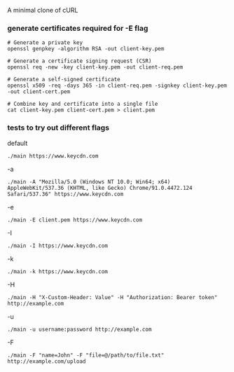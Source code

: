 A minimal clone of cURL

### generate certificates required for -E flag
```
# Generate a private key
openssl genpkey -algorithm RSA -out client-key.pem

# Generate a certificate signing request (CSR)
openssl req -new -key client-key.pem -out client-req.pem

# Generate a self-signed certificate
openssl x509 -req -days 365 -in client-req.pem -signkey client-key.pem -out client-cert.pem

# Combine key and certificate into a single file
cat client-key.pem client-cert.pem > client.pem
```

### tests to try out different flags
default
```
./main https://www.keycdn.com
```

-a
```
./main -A "Mozilla/5.0 (Windows NT 10.0; Win64; x64) AppleWebKit/537.36 (KHTML, like Gecko) Chrome/91.0.4472.124 Safari/537.36" https://www.keycdn.com
```

-e
```
./main -E client.pem https://www.keycdn.com
```

-I
```
./main -I https://www.keycdn.com
```

-k
```
./main -k https://www.keycdn.com
```

-H
```
./main -H "X-Custom-Header: Value" -H "Authorization: Bearer token" http://example.com
```

-u
```
./main -u username:password http://example.com
```

-F
```
./main -F "name=John" -F "file=@/path/to/file.txt" http://example.com/upload
```